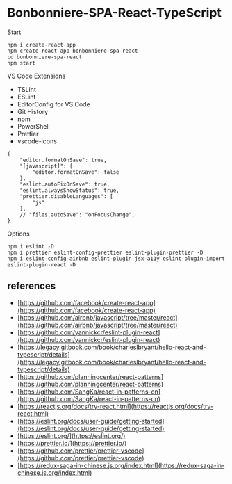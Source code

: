 # Bonbonniere-SPA-React-TypeScript

Start

```npm
npm i create-react-app
npm create-react-app bonbonniere-spa-react
cd bonbonniere-spa-react
npm start
```

VS Code Extensions

* TSLint
* ESLint
* EditorConfig for VS Code
* Git History
* npm
* PowerShell
* Prettier
* vscode-icons

```config
{
    "editor.formatOnSave": true,
    "[javascript]": {
        "editor.formatOnSave": false
    },
    "eslint.autoFixOnSave": true,
    "eslint.alwaysShowStatus": true,
    "prettier.disableLanguages": [
        "js"
    ],
    // "files.autoSave": "onFocusChange",
}
```

Options

```npm
npm i eslint -D
npm i prettier eslint-config-prettier eslint-plugin-prettier -D
npm i eslint-config-airbnb eslint-plugin-jsx-a11y eslint-plugin-import eslint-plugin-react -D
```

## references

* [https://github.com/facebook/create-react-app](https://github.com/facebook/create-react-app)
* [https://github.com/airbnb/javascript/tree/master/react](https://github.com/airbnb/javascript/tree/master/react)
* [https://github.com/yannickcr/eslint-plugin-react](https://github.com/yannickcr/eslint-plugin-react)
* [https://legacy.gitbook.com/book/charleslbryant/hello-react-and-typescript/details](https://legacy.gitbook.com/book/charleslbryant/hello-react-and-typescript/details)
* [https://github.com/planningcenter/react-patterns](https://github.com/planningcenter/react-patterns)
* [https://github.com/SangKa/react-in-patterns-cn](https://github.com/SangKa/react-in-patterns-cn)
* [https://reactjs.org/docs/try-react.html](https://reactjs.org/docs/try-react.html)
* [https://eslint.org/docs/user-guide/getting-started](https://eslint.org/docs/user-guide/getting-started)
* [https://eslint.org/](https://eslint.org/)
* [https://prettier.io/](https://prettier.io/)
* [https://github.com/prettier/prettier-vscode](https://github.com/prettier/prettier-vscode)
* [https://redux-saga-in-chinese.js.org/index.html](https://redux-saga-in-chinese.js.org/index.html)
